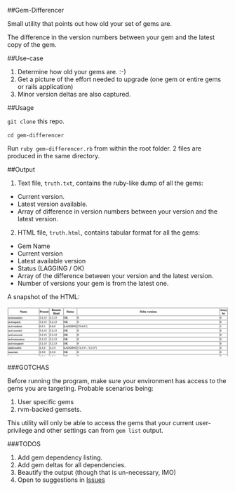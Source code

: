 ##Gem-Differencer

Small utility that points out how old your set of gems are.

The difference in the version numbers between your gem and the latest copy of the gem.

##Use-case

1. Determine how old your gems are. :-)
2. Get a picture of the effort needed to upgrade (one gem or entire gems or rails application)
3. Minor version deltas are also captured.

##Usage

`git clone` this repo. 

`cd gem-differencer`

Run `ruby gem-differencer.rb` from within the root folder. 2 files are produced in the same directory.

##Output

1. Text file, `truth.txt`, contains the ruby-like dump of all the gems:
  * Current version.
  * Latest version available.
  * Array of difference in version numbers between your version and the latest version.
2. HTML file, `truth.html`, contains tabular format for all the gems:
  * Gem Name
  * Current version
  * Latest available version
  * Status (LAGGING / OK)
  * Array of the difference between your version and the latest version.
  * Number of versions your gem is from the latest one.

A snapshot of the HTML:

![Gem differencer output](./gem-differencer.png)

###GOTCHAS

Before running the program, make sure your environment has access to the gems you are targeting. Probable scenarios being:

1. User specific gems
2. rvm-backed gemsets.

This utility will only be able to access the gems that your current user-privilege and other settings can from `gem list` output.

###TODOS

1. Add gem dependency listing.
2. Add gem deltas for all dependencies.
3. Beautify the output (though that is un-necessary, IMO)
4. Open to suggestions in [Issues](https://github.com/i-arindam/gem-differencer/issues)
